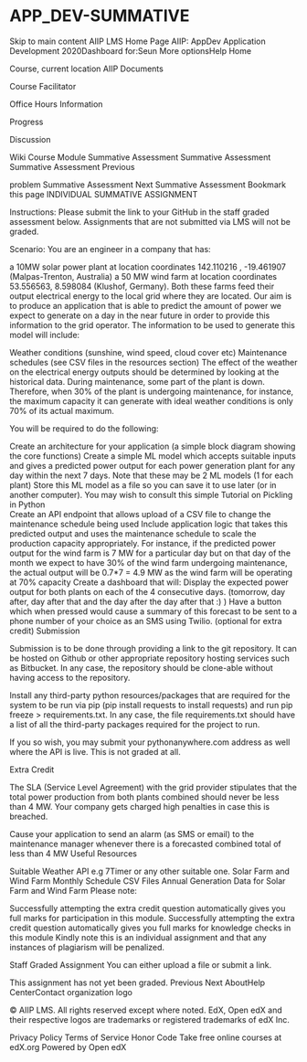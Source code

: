 # APP_DEV-SUMMATIVE
Skip to main content
AIIP LMS Home Page
AIIP: AppDev Application Development 2020Dashboard for:Seun
More optionsHelp
Home
 
Course, current location 
AIIP Documents
 
Course Facilitator
 
Office Hours Information
 
Progress
 
Discussion
 
Wiki
Course  Module Summative Assessment  Summative Assessment  Summative Assessment
 Previous

problem Summative Assessment Next 
Summative Assessment
 Bookmark this page
INDIVIDUAL SUMMATIVE ASSIGNMENT

Instructions: Please submit the link to your GitHub in the staff graded assessment below. Assignments that are not submitted via LMS will not be graded.

Scenario: You are an engineer in a company that has:

a 10MW solar power plant at location coordinates 142.110216 , -19.461907 (Malpas-Trenton, Australia)
a 50 MW wind farm at location coordinates 53.556563, 8.598084 (Klushof, Germany).
Both these farms feed their output electrical energy to the local grid where they are located. Our aim is to produce an application that is able to predict the amount of power we expect to generate on a day in the near future in order to provide this information to the grid operator. The information to be used to generate this model will include:

Weather conditions (sunshine, wind speed, cloud cover etc)
Maintenance schedules (see CSV files in the resources section)
The effect of the weather on the electrical energy outputs should be determined by looking at the historical data. During maintenance, some part of the plant is down. Therefore, when 30% of the plant is undergoing maintenance, for instance, the maximum capacity it can generate with ideal weather conditions is only 70% of its actual maximum.

You will be required to do the following:

Create an architecture for your application (a simple block diagram showing the core functions)
Create a simple ML model which accepts suitable inputs and gives a predicted power output for each power generation plant for any day within the next 7 days. Note that these may be 2 ML models (1 for each plant)
Store this ML model as a file so you can save it to use later (or in another computer). You may wish to consult this simple Tutorial on Pickling in Python  
Create an API endpoint that allows upload of a CSV file to change the maintenance schedule being used
Include application logic that takes this predicted output and uses the maintenance schedule to scale the production capacity appropriately. For instance, if the predicted power output for the wind farm is 7 MW for a particular day but on that day of the month we expect to have 30% of the wind farm undergoing maintenance, the actual output will be 0.7*7 = 4.9 MW as the wind farm will be operating at 70% capacity
Create a dashboard that will:
Display the expected power output for both plants on each of the 4 consecutive days. (tomorrow, day after, day after that and the day after the day after that :) )
Have a button which when pressed would cause a summary of this forecast to be sent to a phone number of your choice as an SMS using Twilio. (optional for extra credit)
Submission

Submission is to be done through providing a link to the git repository. It can be hosted on Github or other appropriate repository hosting services such as Bitbucket. In any case, the repository should be clone-able without having access to the repository.

Install any third-party python resources/packages that are required for the system to be run via pip (pip install requests to install requests) and run pip freeze > requirements.txt. In any case, the file requirements.txt should have a list of all the third-party packages required for the project to run.

If you so wish, you may submit your pythonanywhere.com address as well where the API is live. This is not graded at all.

Extra Credit

The SLA (Service Level Agreement) with the grid provider stipulates that the total power production from both plants combined should never be less than 4 MW. Your company gets charged high penalties in case this is breached.

Cause your application to send an alarm (as SMS or email) to the maintenance manager whenever there is a forecasted combined total of less than 4 MW
Useful Resources

Suitable Weather API e.g 7Timer or any other suitable one.
Solar Farm and Wind Farm Monthly Schedule CSV Files
Annual Generation Data for Solar Farm and Wind Farm
Please note:

Successfully attempting the extra credit question automatically gives you full marks for participation in this module.
Successfully attempting the extra credit question automatically gives you full marks for knowledge checks in this module
Kindly note this is an individual assignment and that any instances of plagiarism will be penalized.

Staff Graded Assignment
You can either upload a file or submit a link.

This assignment has not yet been graded.
 Previous
Next 
AboutHelp CenterContact
organization logo

© AIIP LMS. All rights reserved except where noted. EdX, Open edX and their respective logos are trademarks or registered trademarks of edX Inc.

Privacy Policy Terms of Service Honor Code Take free online courses at edX.org
Powered by Open edX
